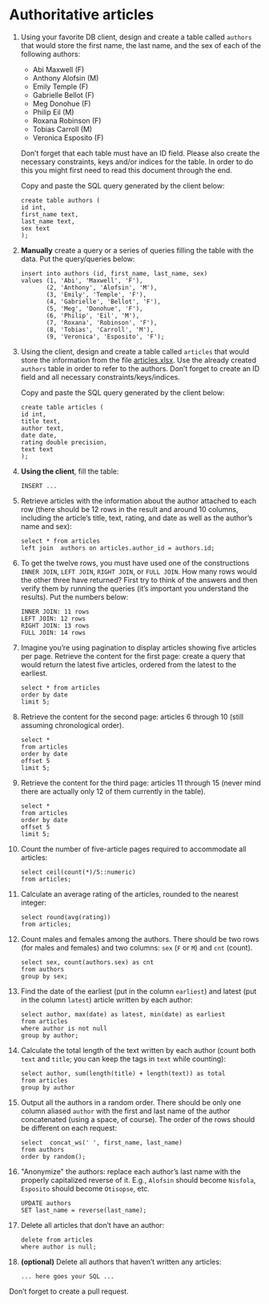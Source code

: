 # Authoritative articles

1. Using your favorite DB client, design and create a table called `authors` that would store the first name, the last name, and the sex of each of the following authors:
    
      - Abi Maxwell (F)
      - Anthony Alofsin (M)
      - Emily Temple (F)
      - Gabrielle Bellot (F)
      - Meg Donohue (F)
      - Philip Eil (M)
      - Roxana Robinson (F)
      - Tobias Carroll (M)
      - Veronica Esposito (F)
     
    Don’t forget that each table must have an ID field. Please also create the necessary constraints, keys and/or indices for the table. In order to do this you might first need to read this document through the end.
     
    Copy and paste the SQL query generated by the client below:
    
    ```postgresql
    create table authors (
    id int,
    first_name text,
    last_name text,
    sex text
    );
    ```

2. **Manually** create a query or a series of queries filling the table with the data. Put the query/queries below:

    ```postgresql
    insert into authors (id, first_name, last_name, sex)
    values (1, 'Abi', 'Maxwell', 'F'),
           (2, 'Anthony', 'Alofsin', 'M'),
           (3, 'Emily', 'Temple', 'F'),
           (4, 'Gabrielle', 'Bellot', 'F'),
           (5, 'Meg', 'Donohue', 'F'),
           (6, 'Philip', 'Eil', 'M'),
           (7, 'Roxana', 'Robinson', 'F'),
           (8, 'Tobias', 'Carroll', 'M'),
           (9, 'Veronica', 'Esposito', 'F');
    ```

3. Using the client, design and create a table called `articles` that would store the information from the file [articles.xlsx](articles.xlsx). Use the already created `authors` table in order to refer to the authors. Don’t forget to create an ID field and all necessary constraints/keys/indices.

    Copy and paste the SQL query generated by the client below:

    ```postgresql
    create table articles (
    id int,
    title text,
    author text,
    date date,
    rating double precision,
    text text
    );
    ```

4. **Using the client**, fill the table:

    ```postgresql
    INSERT ...
    ```

5. Retrieve articles with the information about the author attached to each row (there should be 12 rows in the result and around 10 columns, including the article’s title, text, rating, and date as well as the author’s name and sex):

    ```postgresql
    select * from articles
    left join  authors on articles.author_id = authors.id;
    ```

6. To get the twelve rows, you must have used one of the constructions `INNER JOIN`, `LEFT JOIN`, `RIGHT JOIN`, or `FULL JOIN`. How many rows would the other three have returned? First try to think of the answers and then verify them by running the queries (it’s important you understand the results). Put the numbers below:

    ```
    INNER JOIN: 11 rows
    LEFT JOIN: 12 rows
    RIGHT JOIN: 13 rows
    FULL JOIN: 14 rows
    ```

7. Imagine you’re using pagination to display articles showing five articles per page. Retrieve the content for the first page: create a query that would return the latest five articles, ordered from the latest to the earliest.

    ```postgresql
    select * from articles
    order by date
    limit 5;
    ```

8. Retrieve the content for the second page: articles 6 through 10 (still assuming chronological order).

    ```postgresql
    select *
    from articles
    order by date
    offset 5
    limit 5;
    ```
    
9. Retrieve the content for the third page: articles 11 through 15 (never mind there are actually only 12 of them currently in the table).

    ```postgresql
    select *
    from articles
    order by date
    offset 5
    limit 5;
    ```
    
10. Count the number of five-article pages required to accommodate all articles:

    ```postgresql
    select ceil(count(*)/5::numeric)
    from articles;
    ```
    
11. Calculate an average rating of the articles, rounded to the nearest integer:

    ```postgresql
    select round(avg(rating))
    from articles;
    ```

12. Count males and females among the authors. There should be two rows (for males and females) and two columns: `sex` (`F` or `M`) and `cnt` (count).

    ```postgresql
    select sex, count(authors.sex) as cnt
    from authors
    group by sex;
    ```

13. Find the date of the earliest (put in the column `earliest`) and latest (put in the column `latest`) article written by each author:

    ```postgresql
    select author, max(date) as latest, min(date) as earliest
    from articles
    where author is not null
    group by author;
    ```
    
14. Calculate the total length of the text written by each author (count both `text` and `title`; you can keep the tags in `text` while counting):

    ```postgresql
    select author, sum(length(title) + length(text)) as total
    from articles
    group by author
    ```
    
15. Output all the authors in a random order. There should be only one column aliased `author` with the first and last name of the author concatenated (using a space, of course). The order of the rows should be different on each request:

    ```postgresql
    select  concat_ws(' ', first_name, last_name)
    from authors
    order by random();
    ```

16. "Anonymize" the authors: replace each author’s last name with the properly capitalized reverse of it. E.g., `Alofsin` should become `Nisfola`, `Esposito` should become `Otisopse`, etc.

    ```postgresql
    UPDATE authors
    SET last_name = reverse(last_name);
    ```
    
17. Delete all articles that don’t have an author:

    ```postgresql
    delete from articles
    where author is null;
    ```

18. **(optional)** Delete all authors that haven’t written any articles:

    ```postgresql
    ... here goes your SQL ...
    ```

Don’t forget to create a pull request.
